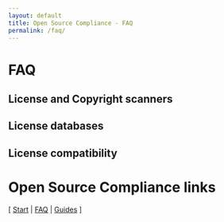 ```yaml
---
layout: default
title: Open Source Compliance - FAQ
permalink: /faq/
---
```


# FAQ

## License and Copyright scanners

## License databases

## License compatibility

# Open Source Compliance links

[ [Start](/) | [FAQ](/faq) | [Guides](/guides) ]



